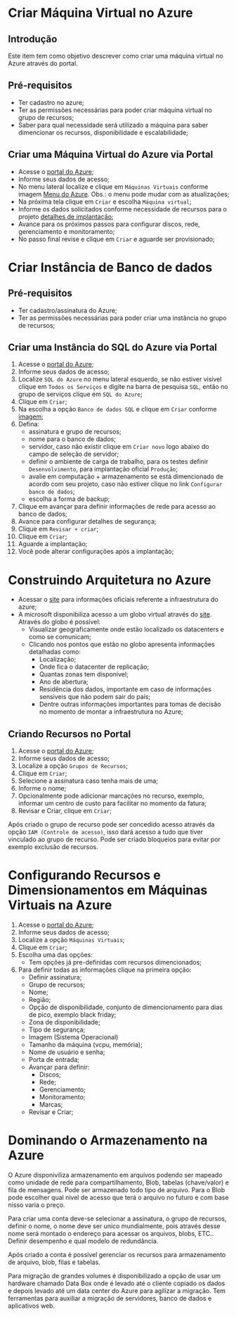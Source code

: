 # Criar Máquina Virtual no Azure

## Introdução
Este item tem como objetivo descrever como criar uma máquina virtual no Azure através do portal.

## Pré-requisitos
- Ter cadastro no azure;
- Ter as permissões necessárias para poder criar máquina virtual no grupo de recursos;
- Saber para qual necessidade será utilizado a máquina para saber dimencionar os recursos, disponibilidade e escalabilidade;

## Criar uma Máquina Virtual do Azure via Portal
- Acesse o [portal do Azure](https://portal.azure.com/);
- Informe seus dados de acesso;
- No menu lateral localize e clique em `Máquinas Virtuais` conforme imagem [Menu do Azure](/images/menu.png). Obs.: o menu pode mudar com as atualizações;
- Na próxima tela clique em `Criar` e escolha `Máquina virtual`;
- Informe os dados solicitados conforme necessidade de recursos para o projeto [detalhes de implantação](/images/detalhe.png);
- Avance para os próximos passos para configurar discos, rede, gerenciamento e monitoramento;
- No passo final revise e clique em `Criar` e aguarde ser provisionado;

# Criar Instância de Banco de dados

## Pré-requisitos
- Ter cadastro/assinatura do Azure;
- Ter as permissões necessárias para poder criar uma instância no grupo de recursos;

## Criar uma Instância do SQL do Azure via Portal

1. Acesse o [portal do Azure](https://portal.azure.com/);
2. Informe seus dados de acesso;
3. Localize `SQL do Azure` no menu lateral esquerdo, se não estiver visivel clique em `Todos os Serviços` e digite na barra de pesquisa `SQL`, então no grupo de serviços clique em `SQL do Azure`;
4. Clique em `Criar`;
5. Na escolha a opção `Banco de dados SQL` e clique em `Criar` conforme [imagem](/images/criar-instancia-sql.png);
6. Defina:
	- assinatura e grupo de recursos;
	- nome para o banco de dados;
	- servidor, caso não existir clique em `Criar novo` logo abaixo do campo de seleção de servidor;
	- definir o ambiente de carga de trabalho, para os testes definir `Desenvolvimento`, para implantação oficial `Produção`;
	- avalie em computação + armazenamento se está dimencionado de acordo com seu projeto, caso não estiver clique no link `Configurar banco de dados`;
	- escolha a forma de backup;
7. Clique em avançar para definir informações de rede para acesso ao banco de dados;
8. Avance para configurar detalhes de segurança;
9. Clique em `Revisar + criar`;
10. Clique em `Criar`;
11. Aguarde a implantação;
12. Você pode alterar configurações após a implantação;

# Construindo Arquitetura no Azure

- Acessar o [site](https://azure.microsoft.com/pt-br/explore/global-infrastructure) para informações oficiais referente a infraestrutura do azure;
- A microsoft disponibiliza acesso a um globo virtual através do [site](https://datacenters.microsoft.com/globe/explore). Através do globo é possível:
	- Visualizar geograficamente onde estão localizado os datacenters e como se comunicam;
	- Clicando nos pontos que estão no globo apresenta informações detalhadas como:
		- Localização;
		- Onde fica o datacenter de replicação;
		- Quantas zonas tem disponível;
		- Ano de abertura;
		- Residência dos dados, importante em caso de informações sensiveis que não podem sair do país;
		- Dentre outras informações importantes para tomas de decisão no momento de montar a infraestrutura no Azure;

## Criando Recursos no Portal

1. Acesse o [portal do Azure](https://portal.azure.com/);
2. Informe seus dados de acesso;
3. Localize a opção `Grupos de Recursos`;
4. Clique em `Criar`;
5. Selecione a assinatura caso tenha mais de uma;
6. Informe o nome;
7. Opcionalmente pode adicionar marcações no recurso, exemplo, informar um centro de custo para facilitar no momento da fatura;
8. Revisar e Criar, clique em `Criar`;

Após criado o grupo de recurso pode ser concedido acesso através da opção `IAM (Controle de acesso)`, isso dará acesso a tudo que tiver vinculado ao grupo de recurso.
Pode ser criado bloqueios para evitar por exemplo exclusão de recursos.

# Configurando Recursos e Dimensionamentos em Máquinas Virtuais na Azure

1. Acesse o [portal do Azure](https://portal.azure.com/);
2. Informe seus dados de acesso;
3. Localize a opção `Máquinas Virtuais`;
4. Clique em `Criar`;
5. Escolha uma das opções:
	- Tem opções já pre-definidas com recursos dimencionados;
6. Para definir todas as informações clique na primeira opção:
	- Definir assinatura;
	- Grupo de recursos;
	- Nome;
	- Região;
	- Opção de disponibilidade, conjunto de dimencionamento para dias de pico, exemplo black friday;
	- Zona de disponibilidade;
	- Tipo de segurança;
	- Imagem (Sistema Operacional)
	- Tamanho da máquina (vcpu, memória);
	- Nome de usuário e senha;
	- Porta de entrada;
	- Avançar para definir:
		- Discos;
		- Rede;
		- Gerenciamento;
		- Monitoramento;
		- Marcas;
	- Revisar e Criar;
	
# Dominando o Armazenamento na Azure

O Azure disponiviliza armazenamento em arquivos podendo ser mapeado como unidade de rede para compartilhamento, Blob, tabelas (chave/valor) e fila de mensagens.
Pode ser armazenado todo tipo de arquivo. Para o Blob pode escolher qual nivel de acesso que terá o arquivo no futuro e com base nisso varia o preço.

Para criar uma conta deve-se selecionar a assinatura, o grupo de recursos, definir o nome, o nome deve ser unico mundialmente, pois através desse nome será montado o endereço para acessar os arquivos, blobs, ETC..
Definir desempenho e qual modelo de redundância.

Após criado a conta é possivel gerenciar os recursos para armazenamento de arquivo, blob, filas e tabelas.

Para migração de grandes volumes é disponibilizado a opção de usar um hardware chamado Data Box onde é levado até o cliente copiado os dados e depois levado até um data center do Azure para agilizar a migração.
Tem ferramentas para auxiliar a migração de servidores, banco de dados e aplicativos web.